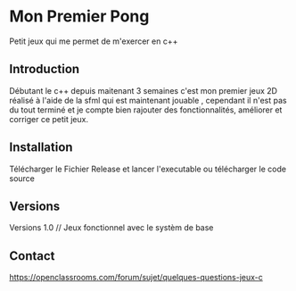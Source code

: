 <snippet>
  
# Mon Premier Pong
Petit jeux qui me permet de m'exercer en c++
## Introduction
Débutant le c++ depuis maitenant 3 semaines c'est mon premier jeux 2D réalisé à l'aide de la sfml qui est maintenant jouable , cependant il n'est pas du tout terminé et je compte bien rajouter des fonctionnalités, améliorer et corriger ce petit jeux.
## Installation
Télécharger le Fichier Release et lancer l'executable ou télécharger le code source
## Versions
Versions 1.0 // Jeux fonctionnel avec le systèm de base 
## Contact
https://openclassrooms.com/forum/sujet/quelques-questions-jeux-c

  
</snippet>
